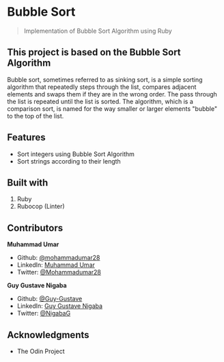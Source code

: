 # Bubble Sort
> Implementation of Bubble Sort Algorithm using Ruby

## This project is based on the Bubble Sort Algorithm
Bubble sort, sometimes referred to as sinking sort, is a simple sorting algorithm that repeatedly steps through the list, compares adjacent elements and swaps them if they are in the wrong order. The pass through the list is repeated until the list is sorted. The algorithm, which is a comparison sort, is named for the way smaller or larger elements "bubble" to the top of the list.

## Features

* Sort integers using Bubble Sort Algorithm
* Sort strings according to their length

## Built with

1. Ruby
2. Rubocop (Linter)

## Contributors

**Muhammad Umar**

- Github: [@mohammadumar28](https://github.com/mohammadumar28)
- LinkedIn: [Muhammad Umar](https://www.linkedin.com/in/mohammadumar28/)
- Twitter: [@Mohammadumar28](https://twitter.com/Mohammadumar28)

**Guy Gustave Nigaba**

- Github: [@Guy-Gustave](https://github.com/Guy-Gustave)
- LinkedIn: [Guy Gustave Nigaba](https://www.linkedin.com/in/guy-gustave-nigaba/)
- Twitter: [@NigabaG](https://twitter.com/NigabaG)

## Acknowledgments

- The Odin Project